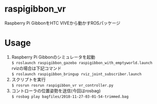 # raspigibbon_vr
Raspberry Pi GibbonをHTC VIVEから動かすROSパッケージ

# Usage
1. Raspberry Pi Gibbonのシミュレータを起動  
`$ roslaunch raspigibbon_gazebo raspigibbon_with_emptyworld.launch`  
rvizの場合は下記コマンド  
`$ roslaunch raspigibbon_bringup rviz_joint_subscriber.launch`  
1. スクリプトを実行  
`$ rosrun rosrun raspigibbon_vr vr_controller.py`  
1. コントローラの位置姿勢を送信(今回はrosbag)  
`$ rosbag play bagfiles/2018-11-27-03-01-54-trimmed.bag`  
